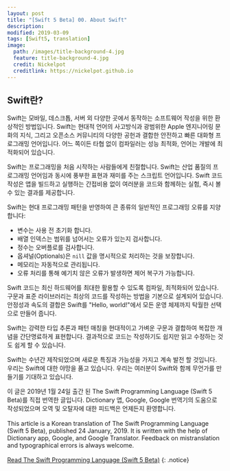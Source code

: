 ```yaml
---
layout: post
title: "[Swift 5 Beta] 00. About Swift"
description: 
modified: 2019-03-09
tags: [Swift5, translation]
image:
  path: /images/title-background-4.jpg
  feature: title-background-4.jpg
  credit: Nickelpot
  creditlink: https://nickelpot.github.io
---
```


## Swift란?

Swift는 모바일, 데스크톱, 서버 외 다양한 곳에서 동작하는 소프트웨어 작성을 위한 환상적인 방법입니다. Swift는 현대적 언어의 사고방식과 광범위한 Apple 엔지니어링 문화의 지식, 그리고 오픈소스 커뮤니티의 다양한 공헌과 결합한 안전하고 빠른 대화형 프로그래밍 언어입니다.
어느 쪽이든 타협 없이 컴파일러는 성능 최적화, 언어는 개발에 최적화되어 있습니다.

Swift는 프로그래밍을 처음 시작하는 사람들에게 친절합니다. Swift는 산업 품질의 프로그래밍 언어임과 동시에 풍부한 표현과 재미를 주는 스크립트 언어입니다. Swift 코드 작성은 앱을 빌드하고 실행하는 간접비용 없이 여러분을 코드와 함께하는 실험, 즉시 볼 수 있는 결과를 제공합니다.

Swift는 현대 프로그래밍 패턴을 반영하여 큰 종류의 일반적인 프로그래밍 오류를 지양합니다:

* 변수는 사용 전 초기화 합니다.
* 배열 인덱스는 범위를 넘어서는 오류가 있는지 검사합니다.
* 정수는 오버플로를 검사합니다.
* 옵셔널(Optionals)은 `nill` 값을 명시적으로 처리하는 것을 보장합니다.
* 메모리는 자동적으로 관리됩니다.
* 오류 처리를 통해 예기치 않은 오류가 발생하면 제어 복구가 가능합니다.

Swift 코드는 최신 하드웨어를 최대한 활용할 수 있도록 컴파일, 최적화되어 있습니다. 구문과 표준 라이브러리는 최상의 코드를 작성하는 방법을 기본으로 설계되어 있습니다. 안정성과 속도의 결합은 Swift를 "Hello, world!"에서 모든 운영 체제까지 탁월한 선택으로 만들어 줍니다.

Swift는 강력한 타입 추론과 패턴 매칭을 현대적이고 가벼운 구문과 결합하여 복잡한 개념을 간단명료하게 표현합니다. 결과적으로 코드는 작성하기도 쉽지만 읽고 수정하는 것도 쉽게 할 수 있습니다.

Swift는 수년간 제작되었으며 새로운 특징과 가능성을 가지고 계속 발전 할 것입니다. 우리는 Swift에 대한 야망을 품고 있습니다. 우리는 여러분이 Swift와 함께 무언가를 만들기를 기대하고 있습니다.

이 글은 2019년 1월 24일 출간 된 The Swift Programming Language (Swift 5 Beta)를 직접 번역한 글입니다. Dictionary 앱, Google, Google 번역기의 도움으로 작성되었으며 오역 및 오탈자에 대한 피드백은 언제든지 환영합니다. <br><br> This article is a Korean translation of The Swift Programming Language (Swift 5 Beta), published 24 January, 2019. It is written with the help of Dictionary app, Google, and Google Translator. Feedback on mistranslation and typographical errors is always welcome. <br><br><a rel="cc:attributionURL" property="cc:attributionName" href="https://itunes.apple.com/kr/book/the-swift-programming-language-swift-5-beta/id1002622538?l=en&mt=11">Read The Swift Programming Language (Swift 5 Beta)</a>
{: .notice}